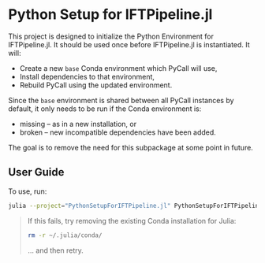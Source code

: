 # Python Setup for IFTPipeline.jl

This project is designed to initialize the Python Environment for IFTPipeline.jl.
It should be used once before IFTPipeline.jl is instantiated.
It will:

- Create a new `base` Conda environment which PyCall will use,
- Install dependencies to that environment,
- Rebuild PyCall using the updated environment.

Since the `base` environment is shared between all PyCall instances by default, it only needs to be run if the Conda environment is:
- missing – as in a new installation, or 
- broken – new incompatible dependencies have been added.

The goal is to remove the need for this subpackage at some point in future. 

## User Guide

To use, run:
```bash
julia --project="PythonSetupForIFTPipeline.jl" PythonSetupForIFTPipeline.jl/setup.jl
```

> If this fails, try removing the existing Conda installation for Julia:
> ```bash
> rm -r ~/.julia/conda/
> ```
> ... and then retry.
